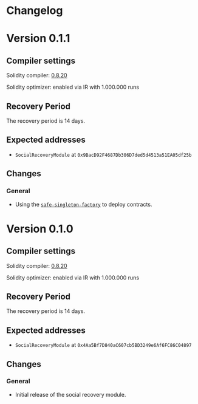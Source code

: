 # Changelog

# Version 0.1.1

## Compiler settings

Solidity compiler: [0.8.20](https://github.com/ethereum/solidity/releases/tag/v0.8.20)

Solidity optimizer: enabled via IR with 1.000.000 runs

## Recovery Period

The recovery period is 14 days.

## Expected addresses

- `SocialRecoveryModule` at `0x9BacD92F4687Db306D7ded5d4513a51EA05df25b`

## Changes

### General

- Using the [`safe-singleton-factory`](https://github.com/safe-global/safe-singleton-factory) to deploy contracts.

# Version 0.1.0

## Compiler settings

Solidity compiler: [0.8.20](https://github.com/ethereum/solidity/releases/tag/v0.8.20)

Solidity optimizer: enabled via IR with 1.000.000 runs

## Recovery Period

The recovery period is 14 days.

## Expected addresses

- `SocialRecoveryModule` at `0x4Aa5Bf7D840aC607cb5BD3249e6Af6FC86C04897`

## Changes

### General

- Initial release of the social recovery module.
